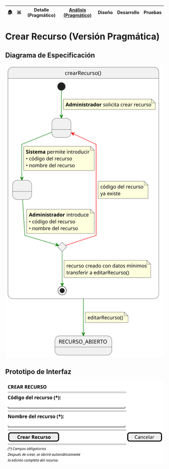 <div align=right>
 
|[🏠️](../../../README.md)|[ 📊](https://raw.githubusercontent.com/mmasias/pySigHor/main/images/RUP/99-seguimiento/diagrama-contexto-administrador.svg)|**Detalle (Pragmático)**|[Análisis (Pragmático)](../../../01-analisis/casos-uso/crearRecurso/README.md)|Diseño|Desarrollo|Pruebas|
|-|-|-|-|-|-|-|

</div>

# Crear Recurso (Versión Pragmática)

## Diagrama de Especificación

<div align=center>

![crearRecurso](/images/RUP/00-casos-uso/02-detalle/crearRecurso/crearRecurso.svg)

</div>

## Prototipo de Interfaz

<div align=center>

![crearRecurso-wireframe](/images/RUP/00-casos-uso/02-detalle/crearRecurso/crearRecurso-wireframe.svg)

</div>
